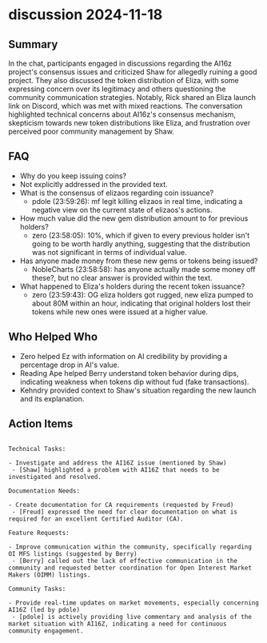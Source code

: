 # discussion 2024-11-18

## Summary

In the chat, participants engaged in discussions regarding the AI16z project's consensus issues and criticized Shaw for allegedly ruining a good project. They also discussed the token distribution of Eliza, with some expressing concern over its legitimacy and others questioning the community communication strategies. Notably, Rick shared an Eliza launch link on Discord, which was met with mixed reactions. The conversation highlighted technical concerns about AI16z's consensus mechanism, skepticism towards new token distributions like Eliza, and frustration over perceived poor community management by Shaw.

## FAQ

- Why do you keep issuing coins?
- Not explicitly addressed in the provided text.
- What is the consensus of elizaos regarding coin issuance?
    - pdole (23:59:26): mf legit killing elizaos in real time, indicating a negative view on the current state of elizaos's actions.
- How much value did the new gem distribution amount to for previous holders?
    - zero (23:58:05): 10%, which if given to every previous holder isn't going to be worth hardly anything, suggesting that the distribution was not significant in terms of individual value.
- Has anyone made money from these new gems or tokens being issued?
    - NobleCharts (23:58:58): has anyone actually made some money off these?, but no clear answer is provided within the text.
- What happened to Eliza's holders during the recent token issuance?
    - zero (23:59:43): OG eliza holders got rugged, new eliza pumped to about 80M within an hour, indicating that original holders lost their tokens while new ones were issued at a higher value.

## Who Helped Who

- Zero helped Ez with information on AI credibility by providing a percentage drop in AI's value.
- Reading Ape helped Berry understand token behavior during dips, indicating weakness when tokens dip without fud (fake transactions).
- Kehndry provided context to Shaw's situation regarding the new launch and its explanation.

## Action Items

```

Technical Tasks:

- Investigate and address the AI16Z issue (mentioned by Shaw)
 - [Shaw] highlighted a problem with AI16Z that needs to be investigated and resolved.

Documentation Needs:

- Create documentation for CA requirements (requested by Freud)
 - [Freud] expressed the need for clear documentation on what is required for an excellent Certified Auditor (CA).

Feature Requests:

- Improve communication within the community, specifically regarding OI MFS listings (suggested by Berry)
 - [Berry] called out the lack of effective communication in the community and requested better coordination for Open Interest Market Makers (OIMM) listings.

Community Tasks:

- Provide real-time updates on market movements, especially concerning AI16Z (led by pdole)
 - [pdole] is actively providing live commentary and analysis of the market situation with AI16Z, indicating a need for continuous community engagement.

```

